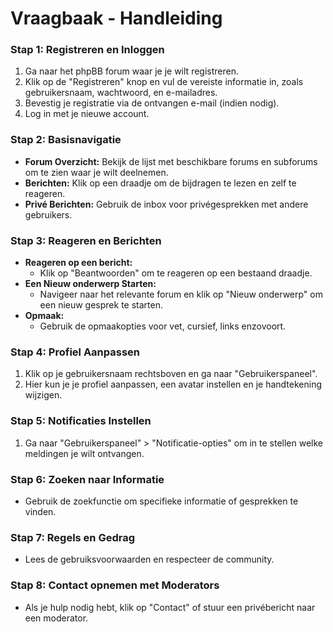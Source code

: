 # Vraagbaak - Handleiding

### Stap 1: Registreren en Inloggen

1. Ga naar het phpBB forum waar je je wilt registreren.
2. Klik op de "Registreren" knop en vul de vereiste informatie in, zoals gebruikersnaam, wachtwoord, en e-mailadres.
3. Bevestig je registratie via de ontvangen e-mail (indien nodig).
4. Log in met je nieuwe account.

### Stap 2: Basisnavigatie

- **Forum Overzicht:** Bekijk de lijst met beschikbare forums en subforums om te zien waar je wilt deelnemen.
- **Berichten:** Klik op een draadje om de bijdragen te lezen en zelf te reageren.
- **Privé Berichten:** Gebruik de inbox voor privégesprekken met andere gebruikers.

### Stap 3: Reageren en Berichten

- **Reageren op een bericht:**
  - Klik op "Beantwoorden" om te reageren op een bestaand draadje.
- **Een Nieuw onderwerp Starten:**
  - Navigeer naar het relevante forum en klik op "Nieuw onderwerp" om een nieuw gesprek te starten.
- **Opmaak:**
  - Gebruik de opmaakopties voor vet, cursief, links enzovoort. 


### Stap 4: Profiel Aanpassen

1. Klik op je gebruikersnaam rechtsboven en ga naar "Gebruikerspaneel".
2. Hier kun je je profiel aanpassen, een avatar instellen en je handtekening wijzigen.

### Stap 5: Notificaties Instellen

1. Ga naar "Gebruikerspaneel" > "Notificatie-opties" om in te stellen welke meldingen je wilt ontvangen.

### Stap 6: Zoeken naar Informatie

- Gebruik de zoekfunctie om specifieke informatie of gesprekken te vinden.

### Stap 7: Regels en Gedrag

- Lees de gebruiksvoorwaarden en respecteer de community.

### Stap 8: Contact opnemen met Moderators

- Als je hulp nodig hebt, klik op "Contact" of stuur een privébericht naar een moderator.